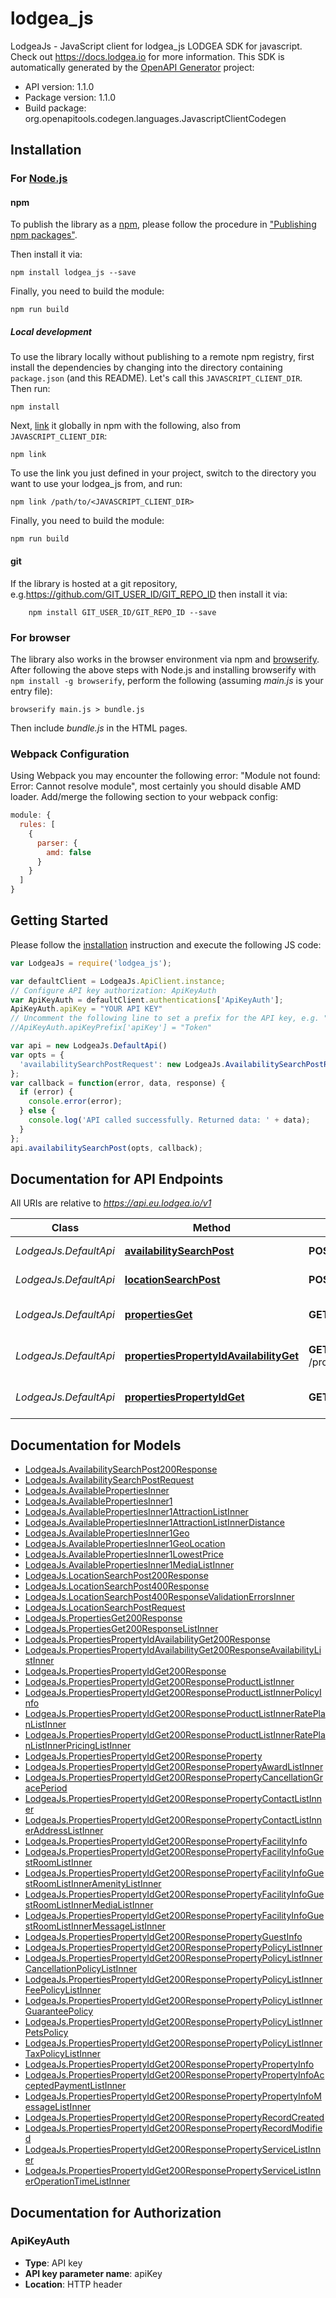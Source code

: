 # lodgea_js

LodgeaJs - JavaScript client for lodgea_js
LODGEA SDK for javascript. Check out https://docs.lodgea.io for more information.
This SDK is automatically generated by the [OpenAPI Generator](https://openapi-generator.tech) project:

- API version: 1.1.0
- Package version: 1.1.0
- Build package: org.openapitools.codegen.languages.JavascriptClientCodegen

## Installation

### For [Node.js](https://nodejs.org/)

#### npm

To publish the library as a [npm](https://www.npmjs.com/), please follow the procedure in ["Publishing npm packages"](https://docs.npmjs.com/getting-started/publishing-npm-packages).

Then install it via:

```shell
npm install lodgea_js --save
```

Finally, you need to build the module:

```shell
npm run build
```

##### Local development

To use the library locally without publishing to a remote npm registry, first install the dependencies by changing into the directory containing `package.json` (and this README). Let's call this `JAVASCRIPT_CLIENT_DIR`. Then run:

```shell
npm install
```

Next, [link](https://docs.npmjs.com/cli/link) it globally in npm with the following, also from `JAVASCRIPT_CLIENT_DIR`:

```shell
npm link
```

To use the link you just defined in your project, switch to the directory you want to use your lodgea_js from, and run:

```shell
npm link /path/to/<JAVASCRIPT_CLIENT_DIR>
```

Finally, you need to build the module:

```shell
npm run build
```

#### git

If the library is hosted at a git repository, e.g.https://github.com/GIT_USER_ID/GIT_REPO_ID
then install it via:

```shell
    npm install GIT_USER_ID/GIT_REPO_ID --save
```

### For browser

The library also works in the browser environment via npm and [browserify](http://browserify.org/). After following
the above steps with Node.js and installing browserify with `npm install -g browserify`,
perform the following (assuming *main.js* is your entry file):

```shell
browserify main.js > bundle.js
```

Then include *bundle.js* in the HTML pages.

### Webpack Configuration

Using Webpack you may encounter the following error: "Module not found: Error:
Cannot resolve module", most certainly you should disable AMD loader. Add/merge
the following section to your webpack config:

```javascript
module: {
  rules: [
    {
      parser: {
        amd: false
      }
    }
  ]
}
```

## Getting Started

Please follow the [installation](#installation) instruction and execute the following JS code:

```javascript
var LodgeaJs = require('lodgea_js');

var defaultClient = LodgeaJs.ApiClient.instance;
// Configure API key authorization: ApiKeyAuth
var ApiKeyAuth = defaultClient.authentications['ApiKeyAuth'];
ApiKeyAuth.apiKey = "YOUR API KEY"
// Uncomment the following line to set a prefix for the API key, e.g. "Token" (defaults to null)
//ApiKeyAuth.apiKeyPrefix['apiKey'] = "Token"

var api = new LodgeaJs.DefaultApi()
var opts = {
  'availabilitySearchPostRequest': new LodgeaJs.AvailabilitySearchPostRequest() // {AvailabilitySearchPostRequest} 
};
var callback = function(error, data, response) {
  if (error) {
    console.error(error);
  } else {
    console.log('API called successfully. Returned data: ' + data);
  }
};
api.availabilitySearchPost(opts, callback);

```

## Documentation for API Endpoints

All URIs are relative to *https://api.eu.lodgea.io/v1*

Class | Method | HTTP request | Description
------------ | ------------- | ------------- | -------------
*LodgeaJs.DefaultApi* | [**availabilitySearchPost**](docs/DefaultApi.md#availabilitySearchPost) | **POST** /availability/search | Search for availability
*LodgeaJs.DefaultApi* | [**locationSearchPost**](docs/DefaultApi.md#locationSearchPost) | **POST** /location/search | Search for location
*LodgeaJs.DefaultApi* | [**propertiesGet**](docs/DefaultApi.md#propertiesGet) | **GET** /properties | List (filtered) properties
*LodgeaJs.DefaultApi* | [**propertiesPropertyIdAvailabilityGet**](docs/DefaultApi.md#propertiesPropertyIdAvailabilityGet) | **GET** /properties/{propertyId}/availability | Get a properties availability
*LodgeaJs.DefaultApi* | [**propertiesPropertyIdGet**](docs/DefaultApi.md#propertiesPropertyIdGet) | **GET** /properties/{propertyId} | Get a properties details


## Documentation for Models

 - [LodgeaJs.AvailabilitySearchPost200Response](docs/AvailabilitySearchPost200Response.md)
 - [LodgeaJs.AvailabilitySearchPostRequest](docs/AvailabilitySearchPostRequest.md)
 - [LodgeaJs.AvailablePropertiesInner](docs/AvailablePropertiesInner.md)
 - [LodgeaJs.AvailablePropertiesInner1](docs/AvailablePropertiesInner1.md)
 - [LodgeaJs.AvailablePropertiesInner1AttractionListInner](docs/AvailablePropertiesInner1AttractionListInner.md)
 - [LodgeaJs.AvailablePropertiesInner1AttractionListInnerDistance](docs/AvailablePropertiesInner1AttractionListInnerDistance.md)
 - [LodgeaJs.AvailablePropertiesInner1Geo](docs/AvailablePropertiesInner1Geo.md)
 - [LodgeaJs.AvailablePropertiesInner1GeoLocation](docs/AvailablePropertiesInner1GeoLocation.md)
 - [LodgeaJs.AvailablePropertiesInner1LowestPrice](docs/AvailablePropertiesInner1LowestPrice.md)
 - [LodgeaJs.AvailablePropertiesInner1MediaListInner](docs/AvailablePropertiesInner1MediaListInner.md)
 - [LodgeaJs.LocationSearchPost200Response](docs/LocationSearchPost200Response.md)
 - [LodgeaJs.LocationSearchPost400Response](docs/LocationSearchPost400Response.md)
 - [LodgeaJs.LocationSearchPost400ResponseValidationErrorsInner](docs/LocationSearchPost400ResponseValidationErrorsInner.md)
 - [LodgeaJs.LocationSearchPostRequest](docs/LocationSearchPostRequest.md)
 - [LodgeaJs.PropertiesGet200Response](docs/PropertiesGet200Response.md)
 - [LodgeaJs.PropertiesGet200ResponseListInner](docs/PropertiesGet200ResponseListInner.md)
 - [LodgeaJs.PropertiesPropertyIdAvailabilityGet200Response](docs/PropertiesPropertyIdAvailabilityGet200Response.md)
 - [LodgeaJs.PropertiesPropertyIdAvailabilityGet200ResponseAvailabilityListInner](docs/PropertiesPropertyIdAvailabilityGet200ResponseAvailabilityListInner.md)
 - [LodgeaJs.PropertiesPropertyIdGet200Response](docs/PropertiesPropertyIdGet200Response.md)
 - [LodgeaJs.PropertiesPropertyIdGet200ResponseProductListInner](docs/PropertiesPropertyIdGet200ResponseProductListInner.md)
 - [LodgeaJs.PropertiesPropertyIdGet200ResponseProductListInnerPolicyInfo](docs/PropertiesPropertyIdGet200ResponseProductListInnerPolicyInfo.md)
 - [LodgeaJs.PropertiesPropertyIdGet200ResponseProductListInnerRatePlanListInner](docs/PropertiesPropertyIdGet200ResponseProductListInnerRatePlanListInner.md)
 - [LodgeaJs.PropertiesPropertyIdGet200ResponseProductListInnerRatePlanListInnerPricingListInner](docs/PropertiesPropertyIdGet200ResponseProductListInnerRatePlanListInnerPricingListInner.md)
 - [LodgeaJs.PropertiesPropertyIdGet200ResponseProperty](docs/PropertiesPropertyIdGet200ResponseProperty.md)
 - [LodgeaJs.PropertiesPropertyIdGet200ResponsePropertyAwardListInner](docs/PropertiesPropertyIdGet200ResponsePropertyAwardListInner.md)
 - [LodgeaJs.PropertiesPropertyIdGet200ResponsePropertyCancellationGracePeriod](docs/PropertiesPropertyIdGet200ResponsePropertyCancellationGracePeriod.md)
 - [LodgeaJs.PropertiesPropertyIdGet200ResponsePropertyContactListInner](docs/PropertiesPropertyIdGet200ResponsePropertyContactListInner.md)
 - [LodgeaJs.PropertiesPropertyIdGet200ResponsePropertyContactListInnerAddressListInner](docs/PropertiesPropertyIdGet200ResponsePropertyContactListInnerAddressListInner.md)
 - [LodgeaJs.PropertiesPropertyIdGet200ResponsePropertyFacilityInfo](docs/PropertiesPropertyIdGet200ResponsePropertyFacilityInfo.md)
 - [LodgeaJs.PropertiesPropertyIdGet200ResponsePropertyFacilityInfoGuestRoomListInner](docs/PropertiesPropertyIdGet200ResponsePropertyFacilityInfoGuestRoomListInner.md)
 - [LodgeaJs.PropertiesPropertyIdGet200ResponsePropertyFacilityInfoGuestRoomListInnerAmenityListInner](docs/PropertiesPropertyIdGet200ResponsePropertyFacilityInfoGuestRoomListInnerAmenityListInner.md)
 - [LodgeaJs.PropertiesPropertyIdGet200ResponsePropertyFacilityInfoGuestRoomListInnerMediaListInner](docs/PropertiesPropertyIdGet200ResponsePropertyFacilityInfoGuestRoomListInnerMediaListInner.md)
 - [LodgeaJs.PropertiesPropertyIdGet200ResponsePropertyFacilityInfoGuestRoomListInnerMessageListInner](docs/PropertiesPropertyIdGet200ResponsePropertyFacilityInfoGuestRoomListInnerMessageListInner.md)
 - [LodgeaJs.PropertiesPropertyIdGet200ResponsePropertyGuestInfo](docs/PropertiesPropertyIdGet200ResponsePropertyGuestInfo.md)
 - [LodgeaJs.PropertiesPropertyIdGet200ResponsePropertyPolicyListInner](docs/PropertiesPropertyIdGet200ResponsePropertyPolicyListInner.md)
 - [LodgeaJs.PropertiesPropertyIdGet200ResponsePropertyPolicyListInnerCancellationPolicyListInner](docs/PropertiesPropertyIdGet200ResponsePropertyPolicyListInnerCancellationPolicyListInner.md)
 - [LodgeaJs.PropertiesPropertyIdGet200ResponsePropertyPolicyListInnerFeePolicyListInner](docs/PropertiesPropertyIdGet200ResponsePropertyPolicyListInnerFeePolicyListInner.md)
 - [LodgeaJs.PropertiesPropertyIdGet200ResponsePropertyPolicyListInnerGuaranteePolicy](docs/PropertiesPropertyIdGet200ResponsePropertyPolicyListInnerGuaranteePolicy.md)
 - [LodgeaJs.PropertiesPropertyIdGet200ResponsePropertyPolicyListInnerPetsPolicy](docs/PropertiesPropertyIdGet200ResponsePropertyPolicyListInnerPetsPolicy.md)
 - [LodgeaJs.PropertiesPropertyIdGet200ResponsePropertyPolicyListInnerTaxPolicyListInner](docs/PropertiesPropertyIdGet200ResponsePropertyPolicyListInnerTaxPolicyListInner.md)
 - [LodgeaJs.PropertiesPropertyIdGet200ResponsePropertyPropertyInfo](docs/PropertiesPropertyIdGet200ResponsePropertyPropertyInfo.md)
 - [LodgeaJs.PropertiesPropertyIdGet200ResponsePropertyPropertyInfoAcceptedPaymentListInner](docs/PropertiesPropertyIdGet200ResponsePropertyPropertyInfoAcceptedPaymentListInner.md)
 - [LodgeaJs.PropertiesPropertyIdGet200ResponsePropertyPropertyInfoMessageListInner](docs/PropertiesPropertyIdGet200ResponsePropertyPropertyInfoMessageListInner.md)
 - [LodgeaJs.PropertiesPropertyIdGet200ResponsePropertyRecordCreated](docs/PropertiesPropertyIdGet200ResponsePropertyRecordCreated.md)
 - [LodgeaJs.PropertiesPropertyIdGet200ResponsePropertyRecordModified](docs/PropertiesPropertyIdGet200ResponsePropertyRecordModified.md)
 - [LodgeaJs.PropertiesPropertyIdGet200ResponsePropertyServiceListInner](docs/PropertiesPropertyIdGet200ResponsePropertyServiceListInner.md)
 - [LodgeaJs.PropertiesPropertyIdGet200ResponsePropertyServiceListInnerOperationTimeListInner](docs/PropertiesPropertyIdGet200ResponsePropertyServiceListInnerOperationTimeListInner.md)


## Documentation for Authorization



### ApiKeyAuth


- **Type**: API key
- **API key parameter name**: apiKey
- **Location**: HTTP header

